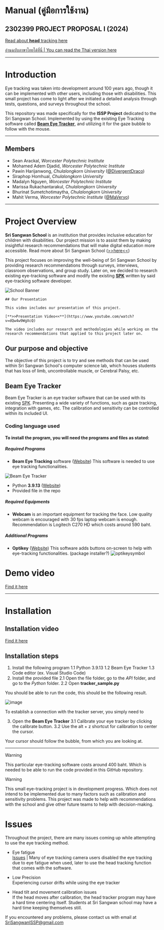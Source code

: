 # Manual (คู่มือการใช้งาน)

## 2302399 PROJECT PROPOSAL I (2024)

[Read about **head** tracking here](https://github.com/DivergentDraco/School-head-tracking-project)

[อ่านฉบับภาษาไทยได้ที่นี่ | You can read the Thai version here](MANUAL_TH.md)

---

# Introduction

Eye tracking was taken into development around 100 years ago, though it can be implemented with other users, including those with disabilities. This small project has come to light after we initiated a detailed analysis through tests, questions, and surveys throughout the school.

This repository was made specifically for the **ISSP Project** dedicated to the Sri Sangwan School. Implemented by using the existing Eye Tracking software called [**Beam Eye Tracker**](https://beam.eyeware.tech/), and utilizing it for the gaze bubble to follow with the mouse. 

---

## Members
 * Sean Arackal, *Worcester Polytechnic Institute*
 * Mohamed Adem Djadid, *Worcester Polytechnic Institute*
 * Pawin Harijanwong, *Chulalongkorn University* ([@DivergentDraco](https://github.com/DivergentDraco))
 * Siraphop Homhual, *Chulalongkorn University*
 * Madalyn Nguyen, *Worcester Polytechnic Institute*
 * Marissa Rukachantarakul, *Chulalongkorn University*
 * Bhurinat Sumetchotimaytha, *Chulalongkorn University*
 * Mahit Verma, *Worcester Polytechnic Institute* ([@MaVeryo](https://github.com/MaVeryo))

---

# Project Overview

**Sri Sangwan School** is an institution that provides inclusive education for children with disabilities. Our project mission is to assist them by making insightful research recommendations that will make digital education more accessible. Read more about Sri Sangwan School ([>>here<<](http://www.swn.ac.th/mainpage))

This project focuses on improving the well-being of Sri Sangwan School by providing research recommendations through surveys, interviews, classroom observations, and group study. Later on, we decided to research existing eye-tracking software and modify the existing [**SPK**](https://beam.eyeware.tech/developers/) written by said eye-tracking software developer.

![School Banner](https://github.com/user-attachments/assets/9b123cf6-f919-4abe-b54b-365a5b79b447)

```
## Our Presentation

This video includes our presentation of this project.

[**>>Presentation Video<<**](https://www.youtube.com/watch?v=dQw4w9WgXcQ)

The video includes our research and methodologies while working on the research recommendations that applied to this project later on.
```

## Our purpose and objective
The objective of this project is to try and see methods that can be used within Sri Sangwan School's computer science lab, which houses students that has loss of limb, uncontrollable muscle, or Cerebral Palsy, etc.

## Beam Eye Tracker
Beam Eye Tracker is an eye tracker software that can be used with its existing [SPK](https://beam.eyeware.tech/developers/). Presenting a wide variety of functions, such as gaze tracking, integration with games, etc. The calibration and sensitivity can be controlled within its included UI.

### Coding language used
#### To install the program, you will need the programs and files as stated:
##### Required Programs
 - **Beam Eye Tracking** software ([Website](https://beam.eyeware.tech/)) This software is needed to use eye tracking functionalities.
 
 ![Beam Eye Tracker](https://github.com/user-attachments/assets/cd8a1c21-beb4-472f-bc81-7047cefdc76d)
 - Python **3.9.13** ([Website](https://www.python.org/downloads/release/python-3913/))
 - Provided file in the repo

##### Required Equipments
 - **Webcam** is an important equipment for tracking the face. Low quality webcam is encouraged with 30 fps laptop webcam is enough.
   Recommendation is Logitech C270 HD which costs around 590 baht.

##### Additional Programs
 - **Optikey** ([Website](https://www.optikey.org/)) This software adds buttons on-screen to help with eye-tracking functionalities. 
(package installer?)
![optikeysymbol](https://github.com/user-attachments/assets/2d168696-d3a4-4e59-907e-d575fde42812)

# Demo video
[Find it here]()

---

# Installation

## Installation video
[Find it here]() 

## Installation steps
1. Install the following program
 1.1 Python 3.9.13
 1.2 Beam Eye Tracker
 1.3 Code editor (ex. Visual Studio Code)
2. Install the provided file
 2.1 Open the file folder, go to the *API* folder, and go to the *Python* folder.
 2.2 Open **tracker_sample.py**

You should be able to run the code, this should be the following result.

![image](https://github.com/user-attachments/assets/0667cfd6-1fb1-45ea-a366-a7048ac6d0d9)

To establish a connection with the tracker server, you simply need to 

3. Open the **Beam Eye Tracker**
 3.1 Calibrate your eye tracker by clicking the calibrate button.
 3.2 Use the alt + z shortcut for calibration to center the cursor.

Your cursor should follow the bubble, from which you are looking at.

---

> [!WARNING]
> This particular eye-tracking software costs around 400 baht. Which is needed to be able to run the code provided in this GitHub repository.

> [!WARNING]
> This small eye-tracking project is in development progress. Which does not intend to be implemented due to many factors such as calibration and sensitivity problems. This project was made to help with recommendations with the school and give other future teams to help with decision-making.



# Issues
Throughout the project, there are many issues coming up while attempting to use the eye tracking method.

- Eye fatigue\
 [Issues](https://www.reddit.com/r/MicrosoftFlightSim/comments/1ew95qh/does_anybody_actually_use_eye_tracking/)
| Many of eye tracking camera users disabled the eye tracking due to eye fatigue when used, later to use the head tracking function that comes with the software.

- Low Precision\
Experiencing cursor drifts while using the eye tracker

- Head tilt and movement calibration issues\
If the head moves after calibration, the head tracker program may have a hard time centering itself. Students at Sri Sangwan school may have a hard time keeping themselves still.

If you encountered any problems, please contact us with email at SriSangwanISSP@gmail.com
